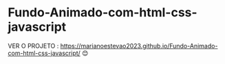 # Fundo-Animado-com-html-css-javascript
VER O PROJETO :  https://marianoestevao2023.github.io/Fundo-Animado-com-html-css-javascript/ 😊
